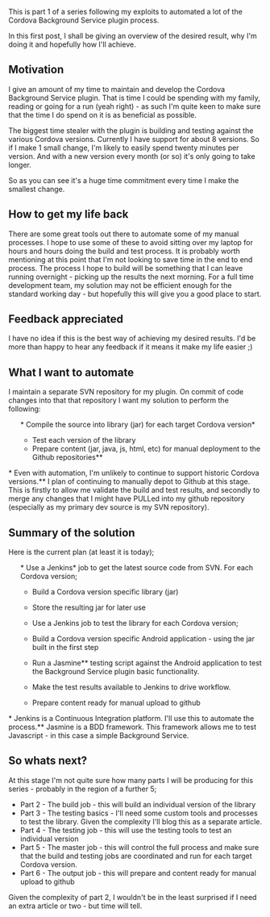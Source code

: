 This is part 1 of a series following my exploits to automated a lot of the Cordova Background Service plugin process.

In this first post, I shall be giving an overview of the desired result, why I'm doing it and hopefully how I'll achieve.
## Motivation
I give an amount of my time to maintain and develop the Cordova Background Service plugin.  That is time I could be spending with my family, reading or going for a run (yeah right) - as such I'm quite keen to make sure that the time I do spend on it is as beneficial as possible.

The biggest time stealer with the plugin is building and testing against the various Cordova versions.  Currently I have support for about 8 versions.  So if I make 1 small change, I'm likely to easily spend twenty minutes per version.  And with a new version every month (or so) it's only going to take longer.

So as you can see it's a huge time commitment every time I make the smallest change.

## How to get my life back
There are some great tools out there to automate some of my manual processes.  I hope to use some of these to avoid sitting over my laptop for hours and hours doing the build and test process.
It is probably worth mentioning at this point that I'm not looking to save time in the end to end process.  The process I hope to build will be something that I can leave running overnight - picking up the results the next morning.  For a full time development team, my solution may not be efficient enough for the standard working day - but hopefully this will give you a good place to start.

## Feedback appreciated
I have no idea if this is the best way of achieving my desired results.  I'd be more than happy to hear any feedback if it means it make my life easier ;)

## What I want to automate
I maintain a separate SVN repository for my plugin.  On commit of code changes into that that repository I want my solution to perform the following:<ol>* Compile the source into library (jar) for each target Cordova version*
* Test each version of the library
* Prepare content (jar, java, js, html, etc) for manual deployment to the Github repositories**
</ol>* Even with automation, I'm unlikely to continue to support historic Cordova versions.** I plan of continuing to manually depot to Github at this stage.  This is firstly to allow me validate the build and test results, and secondly to merge any changes that I might have PULLed into my github repository (especially as my primary dev source is my SVN repository).

## Summary of the solution
Here is the current plan (at least it is today);<ol>* Use a Jenkins* job to get the latest source code from SVN.  For each Cordova version;

* Build a Cordova version specific library (jar)
* Store the resulting jar for later use

* Use a Jenkins job to test the library for each Cordova version;

* Build a Cordova version specific Android application - using the jar built in the first step
* Run a Jasmine** testing script against the Android application to test the Background Service plugin basic functionality.  
* Make the test results available to Jenkins to drive workflow.

* Prepare content ready for manual upload to github
</ol>* Jenkins is a Continuous Integration platform.  I'll use this to automate the process.** Jasmine is a BDD framework.  This framework allows me to test Javascript - in this case a simple Background Service.

## So whats next?
At this stage I'm not quite sure how many parts I will be producing for this series - probably in the region of a further 5;
* Part 2 - The build job - this will build an individual version of the library
* Part 3 - The testing basics - I'll need some custom tools and processes to test the library.  Given the complexity I'll blog this as a separate article.
* Part 4 - The testing job - this will use the testing tools to test an individual version
* Part 5 - The master job - this will control the full process and make sure that the build and testing jobs are coordinated and run for each target Cordova version.
* Part 6 - The output job - this will prepare and content ready for manual upload to github

Given the complexity of part 2, I wouldn't be in the least surprised if I need an extra article or two - but time will tell.
